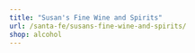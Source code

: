 ```yaml
---
title: "Susan's Fine Wine and Spirits"
url: /santa-fe/susans-fine-wine-and-spirits/
shop: alcohol
---
```

